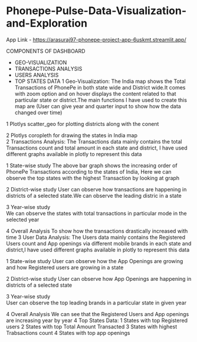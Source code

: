 # Phonepe-Pulse-Data-Visualization-and-Exploration

App Link -  https://arasuraj97-phonepe-project-app-6uskmt.streamlit.app/

COMPONENTS OF DASHBOARD
* GEO-VISUALIZATION
* TRANSACTIONS ANALYSIS
* USERS ANALYSIS
* TOP STATES DATA
1 Geo-Visualization: The India map shows the Total Transactions of PhonePe in both state wide and District wide.It comes with zoom option and on hover displays the content related to that particular state or district.The main functions I have used to create this map are (User can give year and quarter input to show how the data changed over time)

1 Plotlys scatter_geo for plotting districts along with the conent    

2 Plotlys coropleth for drawing the states in India map    
2 Transactions Analysis: The Transactions data mainly contains the total Transactions count and total amount in each state and district, I have used different graphs available in plotly to represent this data

1 State-wise study
The above bar graph shows the increasing order of PhonePe Transactions according to the states of India, 
Here we can observe the top states with the highest Transaction by looking at graph

2 District-wise study
User can observe how transactions are happening in districts of a selected state.We can observe the 
leading distric in a state

3 Year-wise study   
We can observe the states with total transactions in particular mode in the selected year

4 Overall Analysis
To show how the transactions drastically increased with time
3 User Data Analysis: The Users data mainly contains the Registered Users count and App openings via different mobile brands in each state and district,I have used different graphs available in plotly to represent this data

1 State-wise study
User can observe how the App Openings are growing and how Registered users are growing in a state

2 District-wise study
User can observe how App Openings are happening in districts of a selected state

3 Year-wise study   
User can observe the top leading brands in a particular state in given year

4 Overall Analysis
We can see that the Registered Users and App openings are increasing year by year
4 Top States Data: 1 States with top Registered users 2 States with top Total Amount Transacted 3 States with highest Trabsactions count 4 States with top app openings

